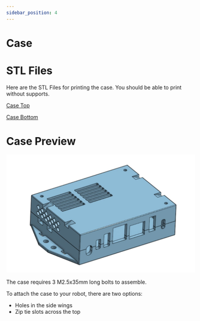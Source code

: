 ```yaml
---
sidebar_position: 4
---
```

# Case
# STL Files

Here are the STL Files for printing the case. You should be able to print without supports. 

[Case Top](./Case-STL-Files/Case-top.stl)

[Case Bottom](./Case-STL-Files/Case-bottom.stl)

# Case Preview 
![Case Preview](./img/case.jpg)

The case requires 3 M2.5x35mm long bolts to assemble. 

To attach the case to your robot, there are two options:
- Holes in the side wings
- Zip tie slots across the top

